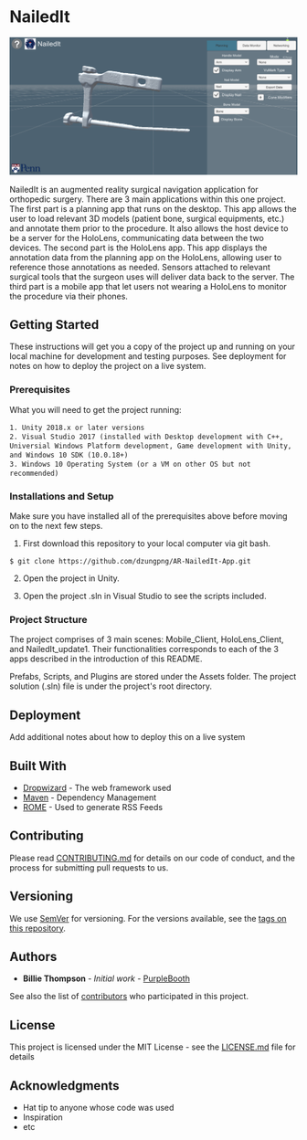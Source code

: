 # NailedIt

![Alt text](figure1.png?raw=true "Planning View")

NailedIt is an augmented reality surgical navigation application for orthopedic surgery. There are 3 main applications within this one project. The first part is a planning app that runs on the desktop. This app allows the user to load relevant 3D models (patient bone, surgical equipments, etc.) and annotate them prior to the procedure. It also allows the host device to be a server for the HoloLens, communicating data between the two devices. The second part is the HoloLens app. This app displays the annotation data from the planning app on the HoloLens, allowing user to reference those annotations as needed. Sensors attached to relevant surgical tools that the surgeon uses will deliver data back to the server. The third part is a mobile app that let users not wearing a HoloLens to monitor the procedure via their phones.

## Getting Started

These instructions will get you a copy of the project up and running on your local machine for development and testing purposes. See deployment for notes on how to deploy the project on a live system.

### Prerequisites

What you will need to get the project running:

```
1. Unity 2018.x or later versions
2. Visual Studio 2017 (installed with Desktop development with C++, Universial Windows Platform development, Game development with Unity, and Windows 10 SDK (10.0.18+)
3. Windows 10 Operating System (or a VM on other OS but not recommended)
```

### Installations and Setup

Make sure you have installed all of the prerequisites above before moving on to the next few steps.

1. First download this repository to your local computer via git bash. 

```
$ git clone https://github.com/dzungpng/AR-NailedIt-App.git
```

2. Open the project in Unity. 

3. Open the project .sln in Visual Studio to see the scripts included.

### Project Structure

The project comprises of 3 main scenes: Mobile_Client, HoloLens_Client, and NailedIt_update1. Their functionalities corresponds to each of the 3 apps described in the introduction of this README.

Prefabs, Scripts, and Plugins are stored under the Assets folder. The project solution (.sln) file is under the project's root directory. 

## Deployment

Add additional notes about how to deploy this on a live system

## Built With

* [Dropwizard](http://www.dropwizard.io/1.0.2/docs/) - The web framework used
* [Maven](https://maven.apache.org/) - Dependency Management
* [ROME](https://rometools.github.io/rome/) - Used to generate RSS Feeds

## Contributing

Please read [CONTRIBUTING.md](https://gist.github.com/PurpleBooth/b24679402957c63ec426) for details on our code of conduct, and the process for submitting pull requests to us.

## Versioning

We use [SemVer](http://semver.org/) for versioning. For the versions available, see the [tags on this repository](https://github.com/your/project/tags). 

## Authors

* **Billie Thompson** - *Initial work* - [PurpleBooth](https://github.com/PurpleBooth)

See also the list of [contributors](https://github.com/your/project/contributors) who participated in this project.

## License

This project is licensed under the MIT License - see the [LICENSE.md](LICENSE.md) file for details

## Acknowledgments

* Hat tip to anyone whose code was used
* Inspiration
* etc
